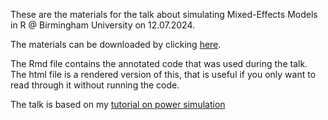 These are the materials for the talk about simulating Mixed-Effects Models in R @ Birmingham University on 12.07.2024. 

The materials can be downloaded by clicking [here](https://github.com/julianquandt/MEM-Sim-Birmingham120724/archive/refs/heads/main.zip).

The Rmd file contains the annotated code that was used during the talk. 
The html file is a rendered version of this, that is useful if you only want to read through it without running the code.

The talk is based on my [tutorial on power simulation](https://julianquandt.com/categories/power-analysis/) 
